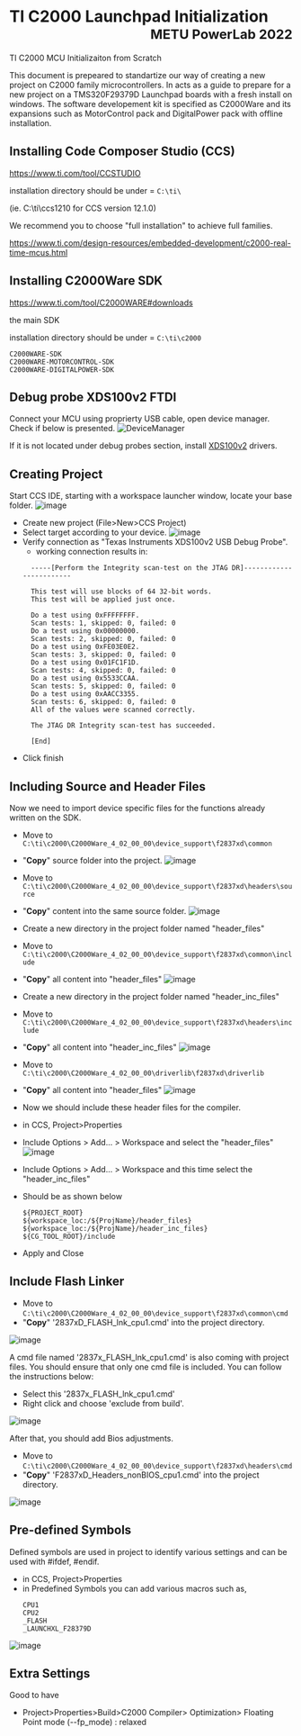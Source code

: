 <h1>
<div align="left">TI C2000 Launchpad Initialization<div align="right">
<sup><div dir="rtl"> METU PowerLab 2022</div></sup>
</div>

</h1>

TI C2000 MCU Initializaiton from Scratch

This document is prepeared to standartize our way of creating a new project on C2000 family microcontrollers. In acts as a guide to prepare for a new project on a TMS320F29379D Launchpad boards with a fresh install on windows. The software developement kit is specified as C2000Ware and its expansions such as MotorControl pack and DigitalPower pack with offline installation.

<!---<h2>
<sub><div dir="ttl">  </div></sub>
</h2>
-->


##  **Installing Code Composer Studio (CCS)**

https://www.ti.com/tool/CCSTUDIO

installation directory should be under = `C:\ti\`

(ie. C:\ti\ccs1210 for CCS version 12.1.0)

We recommend you to choose "full installation" to achieve full families.

https://www.ti.com/design-resources/embedded-development/c2000-real-time-mcus.html

## Installing C2000Ware SDK

https://www.ti.com/tool/C2000WARE#downloads

the main SDK

installation directory should be under =  `C:\ti\c2000`
```
C2000WARE-SDK
C2000WARE-MOTORCONTROL-SDK
C2000WARE-DIGITALPOWER-SDK
```
##

## Debug probe XDS100v2 FTDI
Connect your MCU using proprierty USB cable, open device manager.
Check if below is presented.
![DeviceManager](https://user-images.githubusercontent.com/38794995/198623917-52fd40d6-e136-4571-861e-2ab56c847a0f.png)

If it is not located under debug probes section, install [XDS100v2](https://software-dl.ti.com/ccs/esd/documents/xdsdebugprobes/emu_xds100.html) drivers.

## Creating Project
Start CCS IDE, starting with a workspace launcher window, locate your base folder.
![image](https://user-images.githubusercontent.com/38794995/198630203-72287d36-1abf-4177-8478-089147fe71af.png)

* Create new project (File>New>CCS Project)
* Select target according to your device.
![image](https://user-images.githubusercontent.com/38794995/198638663-a6ffc6f7-f406-49db-91c8-50c33e062e11.png)
* Verify connection as "Texas Instruments XDS100v2 USB Debug Probe".
  * working connection results in:
  ```
    -----[Perform the Integrity scan-test on the JTAG DR]------------------------

    This test will use blocks of 64 32-bit words.
    This test will be applied just once.

    Do a test using 0xFFFFFFFF.
    Scan tests: 1, skipped: 0, failed: 0
    Do a test using 0x00000000.
    Scan tests: 2, skipped: 0, failed: 0
    Do a test using 0xFE03E0E2.
    Scan tests: 3, skipped: 0, failed: 0
    Do a test using 0x01FC1F1D.
    Scan tests: 4, skipped: 0, failed: 0
    Do a test using 0x5533CCAA.
    Scan tests: 5, skipped: 0, failed: 0
    Do a test using 0xAACC3355.
    Scan tests: 6, skipped: 0, failed: 0
    All of the values were scanned correctly.

    The JTAG DR Integrity scan-test has succeeded.

    [End]
    ```
 * Click finish


## Including Source and Header Files
Now we need to import device specific files for the functions already written on the SDK.

* Move to `C:\ti\c2000\C2000Ware_4_02_00_00\device_support\f2837xd\common`
* "**Copy**" source folder into the project.
![image](https://user-images.githubusercontent.com/38794995/198679869-f7dfda16-52b8-4aeb-84e6-e1e4d1d8ba36.png)

* Move to `C:\ti\c2000\C2000Ware_4_02_00_00\device_support\f2837xd\headers\source`
*  "**Copy**" content into the same source folder.
![image](https://user-images.githubusercontent.com/38794995/198681000-e3e171fa-8b8f-411e-9a15-10dc578f29ba.png)

* Create a new directory in the project folder named "header_files"
* Move to `C:\ti\c2000\C2000Ware_4_02_00_00\device_support\f2837xd\common\include`
* "**Copy**" all content into "header_files"
![image](https://user-images.githubusercontent.com/38794995/198682829-69c235dc-ccc4-4dd7-96aa-5b18f9fd4632.png)

* Create a new directory in the project folder named "header_inc_files"
* Move to `C:\ti\c2000\C2000Ware_4_02_00_00\device_support\f2837xd\headers\include`
* "**Copy**" all content into "header_inc_files"
![image](https://user-images.githubusercontent.com/38794995/198683438-3e0941f2-e086-48ba-a454-62b6194096a9.png)

* Move to `C:\ti\c2000\C2000Ware_4_02_00_00\driverlib\f2837xd\driverlib`
* "**Copy**" all content into "header_files"
![image](https://user-images.githubusercontent.com/38794995/198713067-67310e97-d003-4c44-90bc-aeb3cae15f9e.png)


* Now we should include these header files for the compiler.
* in CCS, Project>Properties
* Include Options > Add... > Workspace and select the "header_files"
![image](https://user-images.githubusercontent.com/38794995/198685503-b64078d1-d99b-4216-b214-83972dfe5c7d.png)

* Include Options > Add... > Workspace and this time select the "header_inc_files"
* Should be as shown below
   ```
   ${PROJECT_ROOT}
   ${workspace_loc:/${ProjName}/header_files}
   ${workspace_loc:/${ProjName}/header_inc_files}
   ${CG_TOOL_ROOT}/include
   ```
* Apply and Close

## Include Flash Linker

* Move to `C:\ti\c2000\C2000Ware_4_02_00_00\device_support\f2837xd\common\cmd`
* "**Copy**" '2837xD_FLASH_lnk_cpu1.cmd'  into the project directory.

![image](https://user-images.githubusercontent.com/38794995/198693365-8b610b9c-c353-44d7-af46-695d2e578dc2.png)

A cmd file named '2837x_FLASH_lnk_cpu1.cmd' is also coming with project files. You should ensure that only one cmd file is included.
You can follow the instructions below:
* Select this '2837x_FLASH_lnk_cpu1.cmd'
* Right click and choose 'exclude from build'.

![image](https://user-images.githubusercontent.com/38794995/198694722-285d1069-2dfc-4f03-a53e-94069c1aebf9.png)

After that, you should add Bios adjustments.
* Move to `C:\ti\c2000\C2000Ware_4_02_00_00\device_support\f2837xd\headers\cmd`
* "**Copy**" 'F2837xD_Headers_nonBIOS_cpu1.cmd'  into the project directory.

![image](https://user-images.githubusercontent.com/38794995/198708417-1d2518cb-a348-439d-9239-e8f1c280a876.png)

## Pre-defined Symbols
Defined symbols are used in project to identify various settings and can be used with #ifdef, #endif.

* in CCS, Project>Properties
* in Predefined Symbols you can add various macros such as,
   ```
   CPU1
   CPU2
   _FLASH
   _LAUNCHXL_F28379D
   ```

![image](https://user-images.githubusercontent.com/38794995/198710203-0255e04e-16a3-4461-aed4-a38392208415.png)

## Extra Settings
Good to have
* Project>Properties>Build>C2000 Compiler> Optimization> Floating Point mode (--fp_mode) : relaxed
